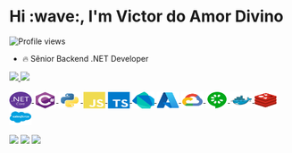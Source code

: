 <h1 align="left">Hi :wave:, I'm Victor do Amor Divino</h1>
<p align="left"> <img src="https://komarev.com/ghpvc/?username=victordivino&color=yellow" alt="Profile views" /> </p>

- 🔥 Sênior Backend .NET Developer
<!-- - 🔭 I’m currently working on [Mobills](https://www.linkedin.com/company/mobills-labs)) -->

<div>
  <a href="https://github.com/victordivino">
  <img height="180em" src="https://github-readme-stats.vercel.app/api?username=victordivino&show_icons=true&theme=dracula&include_all_commits=true&count_private=true"/>
  <img height="180em" src="https://github-readme-stats.vercel.app/api/top-langs/?username=victordivino&layout=compact&langs_count=6&theme=dracula"/>
</div>
<div style="display: inline_block"><br>
   <img align="center" alt="Victor-Dotnetcore" height="30" width="40" src="https://raw.githubusercontent.com/devicons/devicon/master/icons/dotnetcore/dotnetcore-original.svg">
  <img align="center" alt="Victor-Csharp" height="30" width="40" src="https://raw.githubusercontent.com/devicons/devicon/master/icons/csharp/csharp-original.svg">
  <img align="center" alt="Victor-Python" height="30" width="40" src="https://raw.githubusercontent.com/devicons/devicon/master/icons/python/python-original.svg">
  <img align="center" alt="Victor-Js" height="30" width="40" src="https://raw.githubusercontent.com/devicons/devicon/master/icons/javascript/javascript-plain.svg">
  <img align="center" alt="Victor-Ts" height="30" width="40" src="https://raw.githubusercontent.com/devicons/devicon/master/icons/typescript/typescript-plain.svg">
  <img align="center" alt="Victor-Dart" height="30" width="40" src="https://raw.githubusercontent.com/devicons/devicon/master/icons/dart/dart-original.svg">
   <img align="center" alt="Victor-Azure" height="30" width="40" src="https://raw.githubusercontent.com/devicons/devicon/master/icons/azure/azure-original.svg">
  <img align="center" alt="Victor-GCP" height="30" width="40" src="https://raw.githubusercontent.com/devicons/devicon/master/icons/googlecloud/googlecloud-original.svg">
  <img align="center" alt="Victor-Cucumber" height="30" width="40" src="https://raw.githubusercontent.com/devicons/devicon/master/icons/cucumber/cucumber-plain.svg">
   <img align="center" alt="Victor-Docker" height="30" width="40" src="https://raw.githubusercontent.com/devicons/devicon/master/icons/docker/docker-original.svg">
   <img align="center" alt="Victor-Redis" height="30" width="40" src="https://raw.githubusercontent.com/devicons/devicon/master/icons/redis/redis-original.svg">
   <img align="center" alt="Victor-Salesforce" height="30" width="40" src="https://raw.githubusercontent.com/devicons/devicon/master/icons/salesforce/salesforce-original.svg">
</div>
<br>
<div> 
  <a href = "mailto:victordoamordivino@gmail.com"><img src="https://img.shields.io/badge/-Gmail-%23333?style=for-the-badge&logo=gmail&logoColor=white" target="_blank"></a>
  <a href="https://www.linkedin.com/in/victordivino" target="_blank"><img src="https://img.shields.io/badge/-LinkedIn-%230077B5?style=for-the-badge&logo=linkedin&logoColor=white" target="_blank"></a> 
<a href="https://instagram.com/victordoamordivino" target="_blank"><img src="https://img.shields.io/badge/-Instagram-%23E4405F?style=for-the-badge&logo=instagram&logoColor=white" target="_blank"></a>
  <!--
**victorDivino/victorDivino** is a ✨ _special_ ✨ repository because its `README.md` (this file) appears on your GitHub profile.

Here are some ideas to get you started:

- 🔭 I’m currently working on ...
- 🌱 I’m currently learning ...
- 👯 I’m looking to collaborate on ...
- 🤔 I’m looking for help with ...
- 💬 Ask me about ...
- 📫 How to reach me: ...
- 😄 Pronouns: ...
- ⚡ Fun fact: ...
-->
